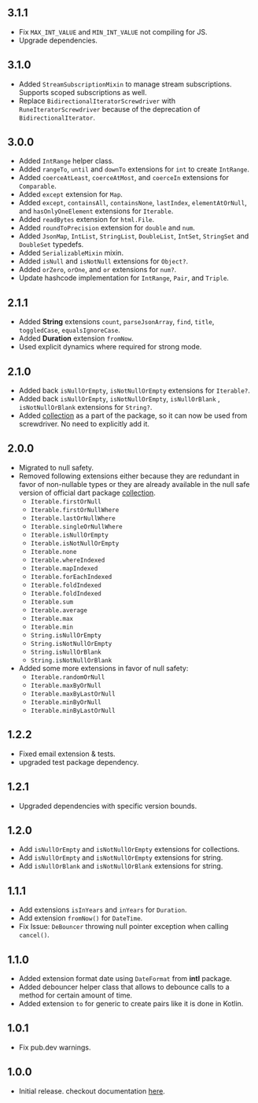 ## 3.1.1

- Fix `MAX_INT_VALUE` and `MIN_INT_VALUE` not compiling for JS.
- Upgrade dependencies.

## 3.1.0

- Added `StreamSubscriptionMixin` to manage stream subscriptions. Supports scoped subscriptions as well.
- Replace `BidirectionalIteratorScrewdriver` with `RuneIteratorScrewdriver` because of the deprecation of `BidirectionalIterator`.

## 3.0.0

- Added `IntRange` helper class.
- Added `rangeTo`, `until` and `downTo` extensions for `int` to create `IntRange`.
- Added `coerceAtLeast`, `coerceAtMost`, and `coerceIn` extensions for `Comparable`.
- Added `except` extension for `Map`.
- Added `except`, `containsAll`, `containsNone`, `lastIndex`, `elementAtOrNull`, and `hasOnlyOneElement` extensions for `Iterable`.
- Added `readBytes` extension for `html.File`.
- Added `roundToPrecision` extension for `double` and `num`.
- Added `JsonMap`, `IntList`, `StringList`, `DoubleList`, `IntSet`, `StringSet` and `DoubleSet` typedefs.
- Added `SerializableMixin` mixin.
- Added `isNull` and `isNotNull` extensions for `Object?`.
- Added `orZero`, `orOne`, and `or` extensions for `num?`.
- Update hashcode implementation for `IntRange`, `Pair`, and `Triple`.

## 2.1.1

- Added **String** extensions `count`, `parseJsonArray`, `find`, `title`, `toggledCase`, `equalsIgnoreCase`.
- Added **Duration** extension `fromNow`.
- Used explicit dynamics where required for strong mode.

## 2.1.0

- Added back `isNullOrEmpty`, `isNotNullOrEmpty` extensions for `Iterable?`.
- Added back `isNullOrEmpty`, `isNotNullOrEmpty`, `isNullOrBlank` , `isNotNullOrBlank` extensions for `String?`.
- Added [collection](https://pub.dev/packages/collection) as a part of the package, so it can now be used from screwdriver. No need to explicitly add it.

## 2.0.0

- Migrated to null safety.
- Removed following extensions either because they are redundant in favor of non-nullable types or they are already available in the null safe version of official dart package [collection](https://pub.dev/packages/collection).
    - `Iterable.firstOrNull`
    - `Iterable.firstOrNullWhere`
    - `Iterable.lastOrNullWhere`
    - `Iterable.singleOrNullWhere`
    - `Iterable.isNullOrEmpty`
    - `Iterable.isNotNullOrEmpty`
    - `Iterable.none`
    - `Iterable.whereIndexed`
    - `Iterable.mapIndexed`
    - `Iterable.forEachIndexed`
    - `Iterable.foldIndexed`
    - `Iterable.foldIndexed`
    - `Iterable.sum`
    - `Iterable.average`
    - `Iterable.max`
    - `Iterable.min`
    - `String.isNullOrEmpty`
    - `String.isNotNullOrEmpty`
    - `String.isNullOrBlank`
    - `String.isNotNullOrBlank`
- Added some more extensions in favor of null safety:
    - `Iterable.randomOrNull`
    - `Iterable.maxByOrNull`
    - `Iterable.maxByLastOrNull`
    - `Iterable.minByOrNull`
    - `Iterable.minByLastOrNull`

## 1.2.2

- Fixed email extension & tests.
- upgraded test package dependency.

## 1.2.1

- Upgraded dependencies with specific version bounds.

## 1.2.0

- Add `isNullOrEmpty` and `isNotNullOrEmpty` extensions for collections.
- Add `isNullOrEmpty` and `isNotNullOrEmpty` extensions for string.
- Add `isNullOrBlank` and `isNotNullOrBlank` extensions for string.

## 1.1.1

- Add extensions `isInYears` and `inYears` for `Duration`.
- Add extension `fromNow()` for `DateTime`.
- Fix Issue: `DeBouncer` throwing null pointer exception when calling `cancel()`.

## 1.1.0

- Added extension format date using `DateFormat` from **intl** package.
- Added debouncer helper class that allows to debounce calls to a method for certain amount of time.
- Added extension `to` for generic to create pairs like it is done in Kotlin.

## 1.0.1

- Fix pub.dev warnings.

## 1.0.0

- Initial release. checkout documentation [here](https://pub.dev/documentation/screwdriver/1.0.0/).
